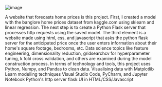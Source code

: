 ![image](https://github.com/ModheS/Surabhi-Modhe/assets/140148709/223289f5-9d86-4dc4-97c1-103832306b73)

A website that forecasts home prices is this project. First, I created a model with the banglore home prices dataset from kaggle.com using sklearn and linear regression. The next step is to create a Python Flask server that processes http requests using the saved model. The third element is a website made using html, css, and javascript that asks the python flask server for the anticipated price once the user enters information about their home's square footage, bedrooms, etc. Data science topics like feature engineering, dimensionality reduction, gridsearchcv for hyperparameter tuning, k fold cross validation, and others are examined during the model construction process. In terms of technology and tools, this project uses Python, Numpy, and Pandas to clean data. Visualising data with Matplotlib Learn modelling techniques Visual Studio Code, PyCharm, and Jupyter Notebook Python's http server flask UI in HTML/CSS/Javascript




